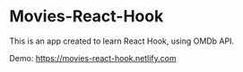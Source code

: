 # Movies-React-Hook

This is an app created to learn React Hook, using OMDb API.

Demo: https://movies-react-hook.netlify.com


